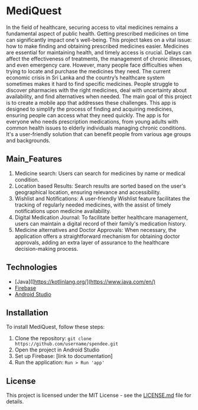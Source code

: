 # MediQuest

In the field of healthcare, securing access to vital medicines remains a fundamental aspect of public health. Getting prescribed medicines on time can significantly impact one's well-being. This project takes on a vital issue: how to make finding and obtaining prescribed medicines easier.
Medicines are essential for maintaining health, and timely access is crucial. Delays can affect the effectiveness of treatments, the management of chronic illnesses, and even emergency care. However, many people face difficulties when trying to locate and purchase the medicines they need. The current economic crisis in Sri Lanka and the country’s healthcare system sometimes makes it hard to find specific medicines. People struggle to discover pharmacies with the right medicines, deal with uncertainty about availability, and find alternatives when needed.
The main goal of this project is to create a mobile app that addresses these challenges. This app is designed to simplify the process of finding and acquiring medicines, ensuring people can access what they need quickly. The app is for everyone who needs prescription medications, from young adults with common health issues to elderly individuals managing chronic conditions. It's a user-friendly solution that can benefit people from various age groups and backgrounds.


## Main_Features
1. Medicine search: Users can search for medicines by name or medical condition.
2. Location based Results: Search results are sorted based on the user's geographical location, ensuring relevance and accessibility.
3. Wishlist and Notifications: A user-friendly Wishlist feature facilitates the tracking of regularly needed medicines, with the assist of timely notifications upon medicine availability.
4. Digital Medication Journal: To facilitate better healthcare management, users can maintain a digital record of their family's medication history.
5. Medicine alternatives and Doctor Approvals: When necessary, the application offers a straightforward mechanism for obtaining doctor approvals, adding an extra layer of assurance to the healthcare decision-making process.

## Technologies

- [Java]([https://kotlinlang.org/](https://www.java.com/en/)
- [Firebase](https://firebase.google.com/)
- [Android Studio](https://developer.android.com/studio)

## Installation

To install MediQuest, follow these steps:

1. Clone the repository: `git clone https://github.com/username/spendee.git`
2. Open the project in Android Studio
3. Set up Firebase: [link to documentation]
4. Run the application: `Run > Run 'app'`


## License

This project is licensed under the MIT License - see the [LICENSE.md](LICENSE.md) file for details.

